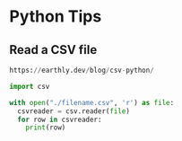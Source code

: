 # Python Tips

## Read a CSV file

```python
https://earthly.dev/blog/csv-python/

import csv

with open("./filename.csv", 'r') as file:
  csvreader = csv.reader(file)
  for row in csvreader:
    print(row)
```
